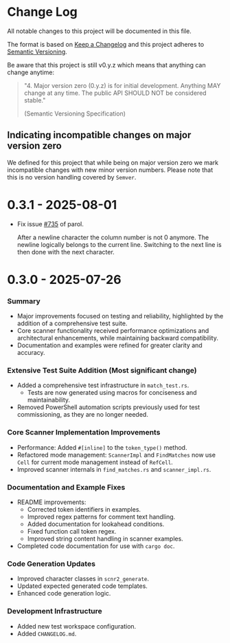 # Change Log

All notable changes to this project will be documented in this file.

The format is based on [Keep a Changelog](http://keepachangelog.com/)
and this project adheres to [Semantic Versioning](http://semver.org/).

Be aware that this project is still v0.y.z which means that anything can change anytime:

> "4. Major version zero (0.y.z) is for initial development. Anything MAY change at any time. The
> public API SHOULD NOT be considered stable."
>
> (Semantic Versioning Specification)

## Indicating incompatible changes on major version zero

We defined for this project that while being on major version zero we mark incompatible changes with
new minor version numbers. Please note that this is no version handling covered by `Semver`.

# 0.3.1 - 2025-08-01

* Fix issue [#735](https://github.com/jsinger67/parol/issues/735) of parol.

  After a newline character the column number is not 0 anymore. The newline logically belongs to the
  current line. Switching to the next line is then done with the next character.

# 0.3.0 - 2025-07-26

### Summary

* Major improvements focused on testing and reliability, highlighted by the addition of a comprehensive test suite.
* Core scanner functionality received performance optimizations and architectural enhancements, while maintaining backward compatibility.
* Documentation and examples were refined for greater clarity and accuracy.


### Extensive Test Suite Addition (Most significant change)

* Added a comprehensive test infrastructure in `match_test.rs`.
  - Tests are now generated using macros for conciseness and maintainability.
* Removed PowerShell automation scripts previously used for test commissioning, as they are no longer needed.


### Core Scanner Implementation Improvements

* Performance: Added `#[inline]` to the `token_type()` method.
* Refactored mode management: `ScannerImpl` and `FindMatches` now use `Cell` for current mode management instead of `RefCell`.
* Improved scanner internals in `find_matches.rs` and `scanner_impl.rs`.


### Documentation and Example Fixes
* README improvements:
  - Corrected token identifiers in examples.
  - Improved regex patterns for comment text handling.
  - Added documentation for lookahead conditions.
  - Fixed function call token regex.
  - Improved string content handling in scanner examples.
* Completed code documentation for use with `cargo doc`.


### Code Generation Updates
* Improved character classes in `scnr2_generate`.
* Updated expected generated code templates.
* Enhanced code generation logic.


### Development Infrastructure
* Added new test workspace configuration.
* Added `CHANGELOG.md`.
